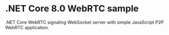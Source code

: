 ﻿# .NET Core 8.0 WebRTC sample

.NET Core WebRTC signaling WebSocket server with simple JavaScript P2P WebRTC application.